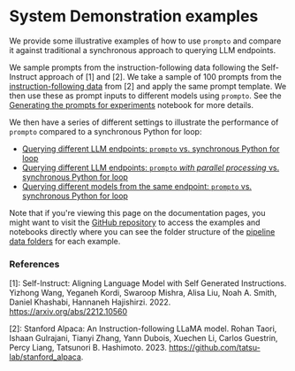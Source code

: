 # System Demonstration examples

We provide some illustrative examples of how to use `prompto` and compare it against traditional a synchronous approach to querying LLM endpoints.

We sample prompts from the instruction-following data following the Self-Instruct approach of [1] and [2]. We take a sample of 100 prompts from the [instruction-following data](https://github.com/tatsu-lab/stanford_alpaca/blob/main/alpaca_data.json) from [2] and apply the same prompt template. We then use these as prompt inputs to different models using `prompto`. See the [Generating the prompts for experiments](./alpaca_sample_generation.ipynb) notebook for more details.

We then have a series of different settings to illustrate the performance of `prompto` compared to a synchronous Python for loop:

- [Querying different LLM endpoints: `prompto` vs. synchronous Python for loop](./experiment_1.ipynb)
- [Querying different LLM endpoints: `prompto` _with parallel processing_ vs. synchronous Python for loop](./experiment_2.ipynb)
- [Querying different models from the same endpoint: `prompto` vs. synchronous Python for loop](./experiment_3.ipynb)

Note that if you're viewing this page on the documentation pages, you might want to visit the [GitHub repository](https://github.com/alan-turing-institute/prompto/tree/main/examples/system-demo) to access the examples and notebooks directly where you can see the folder structure of the [pipeline data folders](./../docs/pipeline.md) for each example.

### References

[1]: Self-Instruct: Aligning Language Model with Self Generated Instructions. Yizhong Wang, Yeganeh Kordi, Swaroop Mishra, Alisa Liu, Noah A. Smith, Daniel Khashabi, Hannaneh Hajishirzi. 2022. https://arxiv.org/abs/2212.10560

[2]: Stanford Alpaca: An Instruction-following LLaMA model. Rohan Taori, Ishaan Gulrajani, Tianyi Zhang, Yann Dubois, Xuechen Li, Carlos Guestrin, Percy Liang, Tatsunori B. Hashimoto. 2023. https://github.com/tatsu-lab/stanford_alpaca.
